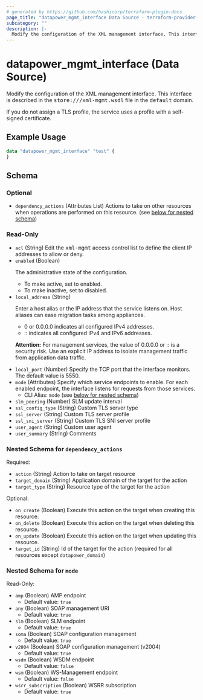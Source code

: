 ```yaml
---
# generated by https://github.com/hashicorp/terraform-plugin-docs
page_title: "datapower_mgmt_interface Data Source - terraform-provider-datapower"
subcategory: ""
description: |-
  Modify the configuration of the XML management interface. This interface is described in the store:///xml-mgmt.wsdl file in the default domain. If you do not assign a TLS profile, the service uses a profile with a self-signed certificate.
---
```


# datapower_mgmt_interface (Data Source)

Modify the configuration of the XML management interface. This interface is described in the <tt>store:///xml-mgmt.wsdl</tt> file in the <tt>default</tt> domain. <p>If you do not assign a TLS profile, the service uses a profile with a self-signed certificate.</p>

## Example Usage

```terraform
data "datapower_mgmt_interface" "test" {
}
```

<!-- schema generated by tfplugindocs -->
## Schema

### Optional

- `dependency_actions` (Attributes List) Actions to take on other resources when operations are performed on this resource. (see [below for nested schema](#nestedatt--dependency_actions))

### Read-Only

- `acl` (String) Edit the <tt>xml-mgmt</tt> access control list to define the client IP addresses to allow or deny.
- `enabled` (Boolean) <p>The administrative state of the configuration.</p><ul><li>To make active, set to enabled.</li><li>To make inactive, set to disabled.</li></ul>
- `local_address` (String) <p>Enter a host alias or the IP address that the service listens on. Host aliases can ease migration tasks among appliances.</p><ul><li>0 or 0.0.0.0 indicates all configured IPv4 addresses.</li><li>:: indicates all configured IPv4 and IPv6 addresses.</li></ul><p><b>Attention:</b> For management services, the value of 0.0.0.0 or :: is a security risk. Use an explicit IP address to isolate management traffic from application data traffic.</p>
- `local_port` (Number) Specify the TCP port that the interface monitors. The default value is 5550.
- `mode` (Attributes) Specify which service endpoints to enable. For each enabled endpoint, the interface listens for requests from those services.
  - CLI Alias: `mode` (see [below for nested schema](#nestedatt--mode))
- `slm_peering` (Number) SLM update interval
- `ssl_config_type` (String) Custom TLS server type
- `ssl_server` (String) Custom TLS server profile
- `ssl_sni_server` (String) Custom TLS SNI server profile
- `user_agent` (String) Custom user agent
- `user_summary` (String) Comments

<a id="nestedatt--dependency_actions"></a>
### Nested Schema for `dependency_actions`

Required:

- `action` (String) Action to take on target resource
- `target_domain` (String) Application domain of the target for the action
- `target_type` (String) Resource type of the target for the action

Optional:

- `on_create` (Boolean) Execute this action on the target when creating this resource.
- `on_delete` (Boolean) Execute this action on the target when deleting this resource.
- `on_update` (Boolean) Execute this action on the target when updating this resource.
- `target_id` (String) Id of the target for the action (required for all resources except `datapower_domain`)


<a id="nestedatt--mode"></a>
### Nested Schema for `mode`

Read-Only:

- `amp` (Boolean) AMP endpoint
  - Default value: `true`
- `any` (Boolean) SOAP management URI
  - Default value: `true`
- `slm` (Boolean) SLM endpoint
  - Default value: `true`
- `soma` (Boolean) SOAP configuration management
  - Default value: `true`
- `v2004` (Boolean) SOAP configuration management (v2004)
  - Default value: `true`
- `wsdm` (Boolean) WSDM endpoint
  - Default value: `false`
- `wsm` (Boolean) WS-Management endpoint
  - Default value: `false`
- `wsrr_subscription` (Boolean) WSRR subscription
  - Default value: `true`
